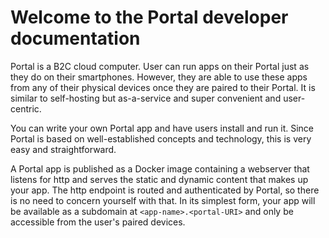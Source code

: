 # Welcome to the Portal developer documentation

Portal is a B2C cloud computer. User can run apps on their Portal just as they do on their smartphones.
However, they are able to use these apps from any of their physical devices once they are paired to their Portal.
It is similar to self-hosting but as-a-service and super convenient and user-centric.

You can write your own Portal app and have users install and run it.
Since Portal is based on well-established concepts and technology, this is very easy and straightforward.

A Portal app is published as a Docker image containing a webserver that listens for http and serves the static and dynamic content that makes up your app.
The http endpoint is routed and authenticated by Portal, so there is no need to concern yourself with that.
In its simplest form, your app will be available as a subdomain at `<app-name>.<portal-URI>` and only be accessible from the user's paired devices.
